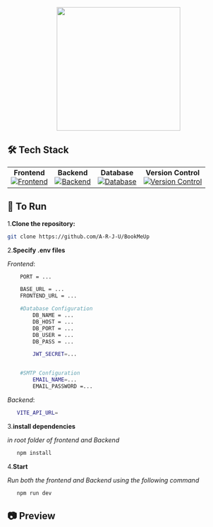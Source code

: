 
<p align="center"><img align="center" width="280" src="https://iili.io/31PFGCx.png"/></p>




## 🛠️ Tech Stack

<table align="center">
  <tr>
    <td align="center">
      <strong>Frontend</strong><br>
      <a href="https://skillicons.dev">
        <img src="https://skillicons.dev/icons?i=react,tailwind" alt="Frontend" />
      </a>
    </td>
    <td align="center">
      <strong>Backend</strong><br>
      <a href="https://skillicons.dev">
        <img src="https://skillicons.dev/icons?i=nodejs,express" alt="Backend" />
      </a>
    </td>
    <td align="center">
      <strong>Database</strong><br>
      <a href="https://skillicons.dev">
        <img src="https://skillicons.dev/icons?i=mysql" alt="Database" />
      </a>
    </td>
    <td align="center">
      <strong>Version Control</strong><br>
      <a href="https://skillicons.dev">
        <img src="https://skillicons.dev/icons?i=git,github" alt="Version Control" />
      </a>
    </td>
  </tr>
</table>



## 🎉 To Run

1.**Clone the repository:**

   ```bash
   git clone https://github.com/A-R-J-U/BookMeUp
   ```

2.**Specify .env files**

*Frontend*:

```bash
    PORT = ...

    BASE_URL = ...
    FRONTEND_URL = ...

    #Database Configuration
        DB_NAME = ...
        DB_HOST = ...
        DB_PORT = ...
        DB_USER = ...
        DB_PASS = ...

        JWT_SECRET=...


    #SMTP Configuration
        EMAIL_NAME=...
        EMAIL_PASSWORD =...
```
*Backend*:
```bash
   VITE_API_URL=
```
3.**install dependencies**

*in root folder of frontend and Backend*
```bash
   npm install
```
4.**Start**

*Run both the frontend and Backend using the following command*
```bash
   npm run dev 
```
## 📷 Preview
